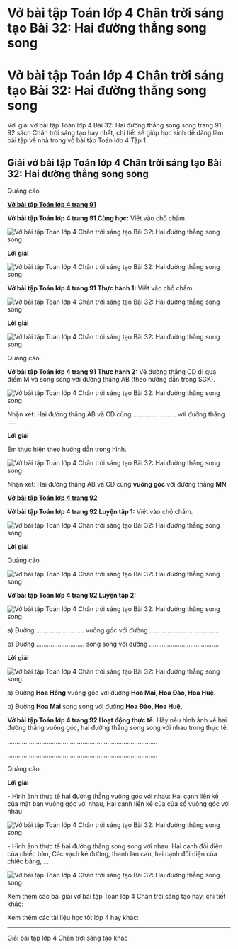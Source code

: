 # Vở bài tập Toán lớp 4 Chân trời sáng tạo Bài 32: Hai đường thẳng song song

# Vở bài tập Toán lớp 4 Chân trời sáng tạo Bài 32: Hai đường thẳng song song

Với giải vở bài tập Toán lớp 4 Bài 32: Hai đường thẳng song song trang 91, 92 sách Chân trời sáng tạo hay nhất, chi tiết sẽ giúp học sinh dễ dàng làm bài tập về nhà trong vở bài tập Toán lớp 4 Tập 1.

## Giải vở bài tập Toán lớp 4 Chân trời sáng tạo Bài 32: Hai đường thẳng song song

Quảng cáo

[**Vở bài tập Toán lớp 4 trang 91**](https://vietjack.com/vbt-toan-4-ct/vbt-toan-lop-4-trang-91-chan-troi.jsp)

**Vở bài tập Toán lớp 4 trang 91 Cùng học:** Viết vào chỗ chấm.

![Vở bài tập Toán lớp 4 Chân trời sáng tạo Bài 32: Hai đường thẳng song song](https://vietjack.com/vbt-toan-4-ct/images/bai-32-hai-duong-thang-song-song.PNG)

**Lời giải**

![Vở bài tập Toán lớp 4 Chân trời sáng tạo Bài 32: Hai đường thẳng song song](https://vietjack.com/vbt-toan-4-ct/images/bai-32-hai-duong-thang-song-song-a.PNG)

**Vở bài tập Toán lớp 4 trang 91 Thực hành 1:** Viết vào chỗ chấm.

![Vở bài tập Toán lớp 4 Chân trời sáng tạo Bài 32: Hai đường thẳng song song](https://vietjack.com/vbt-toan-4-ct/images/bai-32-hai-duong-thang-song-song-1.PNG)

**Lời giải**

![Vở bài tập Toán lớp 4 Chân trời sáng tạo Bài 32: Hai đường thẳng song song](https://vietjack.com/vbt-toan-4-ct/images/bai-32-hai-duong-thang-song-song-1a.PNG)

Quảng cáo

**Vở bài tập Toán lớp 4 trang 91 Thực hành 2:** Vẽ đường thẳng CD đi qua điểm M và song song với đường thẳng AB (theo hướng dẫn trong SGK).

![Vở bài tập Toán lớp 4 Chân trời sáng tạo Bài 32: Hai đường thẳng song song](https://vietjack.com/vbt-toan-4-ct/images/bai-32-hai-duong-thang-song-song-1b.PNG)

Nhận xét: Hai đường thẳng AB và CD cùng …………………… với đường thẳng …..

**Lời giải**

Em thực hiện theo hướng dẫn trong hình.

![Vở bài tập Toán lớp 4 Chân trời sáng tạo Bài 32: Hai đường thẳng song song](https://vietjack.com/vbt-toan-4-ct/images/bai-32-hai-duong-thang-song-song-2.PNG)

Nhận xét: Hai đường thẳng AB và CD cùng **vuông góc** với đường thẳng **MN**

[**Vở bài tập Toán lớp 4 trang 92**](https://vietjack.com/vbt-toan-4-ct/vbt-toan-lop-4-trang-92-chan-troi.jsp)

**Vở bài tập Toán lớp 4 trang 92 Luyện tập 1:** Viết vào chỗ chấm.

![Vở bài tập Toán lớp 4 Chân trời sáng tạo Bài 32: Hai đường thẳng song song](https://vietjack.com/vbt-toan-4-ct/images/bai-32-hai-duong-thang-song-song-2a.PNG)

**Lời giải**

Quảng cáo

![Vở bài tập Toán lớp 4 Chân trời sáng tạo Bài 32: Hai đường thẳng song song](https://vietjack.com/vbt-toan-4-ct/images/bai-32-hai-duong-thang-song-song-2b.PNG)

**Vở bài tập Toán lớp 4 trang 92 Luyện tập 2:**

![Vở bài tập Toán lớp 4 Chân trời sáng tạo Bài 32: Hai đường thẳng song song](https://vietjack.com/vbt-toan-4-ct/images/bai-32-hai-duong-thang-song-song-2c.PNG)

a) Đường ……………………… vuông góc với đường ………………………………...

b) Đường ……………………… song song với đường …………………………………

**Lời giải**

![Vở bài tập Toán lớp 4 Chân trời sáng tạo Bài 32: Hai đường thẳng song song](https://vietjack.com/vbt-toan-4-ct/images/bai-32-hai-duong-thang-song-song-2d.PNG)

a) Đường **Hoa Hồng** vuông góc với đường **Hoa Mai, Hoa Đào, Hoa Huệ.**

b) Đường **Hoa Mai** song song với đường **Hoa Đào, Hoa Huệ.**

**Vở bài tập Toán lớp 4 trang 92 Hoạt động thực tế:** Hãy nêu hình ảnh về hai đường thẳng vuông góc, hai đường thẳng song song với nhau trong thực tế.

....................................................................................

....................................................................................

Quảng cáo

**Lời giải**

\- Hình ảnh thực tế hai đường thẳng vuông góc với nhau: Hai cạnh liền kề của mặt bàn vuông góc với nhau, Hai cạnh liền kề của cửa sổ vuông góc với nhau

![Vở bài tập Toán lớp 4 Chân trời sáng tạo Bài 32: Hai đường thẳng song song](https://vietjack.com/vbt-toan-4-ct/images/bai-32-hai-duong-thang-song-song-2e.PNG)

\- Hình ảnh thực tế hai đường thẳng song song với nhau: Hai cạnh đối diện của chiếc bàn, Các vạch kẻ đường, thanh lan can, hai cạnh đối diện của chiếc bảng, ...

![Vở bài tập Toán lớp 4 Chân trời sáng tạo Bài 32: Hai đường thẳng song song](https://vietjack.com/vbt-toan-4-ct/images/bai-32-hai-duong-thang-song-song-2h.PNG)

Xem thêm các bài giải vở bài tập Toán lớp 4 Chân trời sáng tạo hay, chi tiết khác:

Xem thêm các tài liệu học tốt lớp 4 hay khác:

* * *

Giải bài tập lớp 4 Chân trời sáng tạo khác
